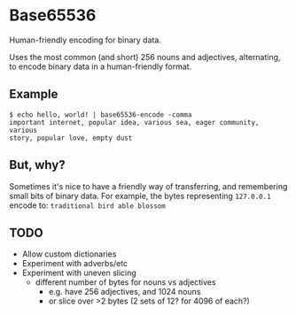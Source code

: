 # Base65536

Human-friendly encoding for binary data.

Uses the most common (and short) 256 nouns and adjectives,
alternating, to encode binary data in a human-friendly format.

## Example

```
$ echo hello, world! | base65536-encode -comma
important internet, popular idea, various sea, eager community, various
story, popular love, empty dust
```

## But, why?

Sometimes it's nice to have a friendly way of transferring, and
remembering small bits of binary data. For example, the bytes
representing `127.0.0.1` encode to: `traditional bird able blossom`

## TODO

* Allow custom dictionaries
* Experiment with adverbs/etc
* Experiment with uneven slicing
  * different number of bytes for nouns vs adjectives
    * e.g. have 256 adjectives, and 1024 nouns
    * or slice over >2 bytes (2 sets of 12? for 4096 of each?)
